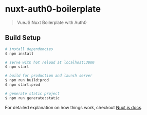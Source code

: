 # nuxt-auth0-boilerplate

> VueJS Nuxt Boilerplate with Auth0

## Build Setup

``` bash
# install dependencies
$ npm install

# serve with hot reload at localhost:3000
$ npm start

# build for production and launch server
$ npm run build:prod
$ npm start:prod

# generate static project
$ npm run generate:static
```

For detailed explanation on how things work, checkout [Nuxt.js docs](https://nuxtjs.org).
